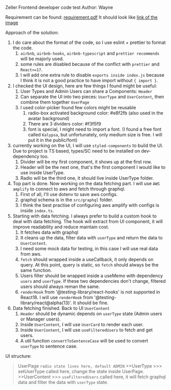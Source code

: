 Zeller Frontend developer code test
Author: Wayne

Requirement can be found: [requirement.pdf](./assets/Frontend-Coding-Challenge.pdf)
It should look like [link of the image](./assets/zeller-customers-design.png)

Approach of the solution:
1. I do care about the format of the code, so I use eslint + prettier to format the code.
   1. `airbnb`, `airbnb-hooks`, `airbnb-typescript` and `prettier recommends` will be majorly used.
   2. some rules are disabled because of the conflict with `prettier` and `React>=17`.
   3. I will add one extra rule to disable `exports inside index.js` because I think it is not a good practice to have import without `{ import }`.
2. I checked the UI design, here are few things I found might be useful:
   1. User Types and Admin Users can share a Components: `Header`
   2. Can separate the UI into two pieces: `UserType` and `UserContent`, then combine them together `UserPage`
   3. I used color-picker found few colors might be reusable
      1. radio-box activated background color: #e8f2fb (also used in the avatar background)
      2. There are 3 dividers color: #f3f5f9
      3. font is special, I might need to import a font. (I found a free font called `Kalypsa`, but unfortunately, only medium size is free. I will put it in the public/font)
3. currently working on the UI, I will use `styled-components` to build the UI. Due to project is TS based, types/SC need to be installed on dev-dependency too.
   1. Divider will be my first component, it shows up at the first row.
   2. Header will be the next one, that's the first component I would like to use inside UserType.
   3. Radio will be the third one, it should live inside UserType folder.
4. Top part is done. Now working on the data fetching part. I will use `AWS amplify` to connect to aws and fetch through graphql.
   1. First of all, I'll use dotenv to save aws configs.
   2. graphql schema is in the `src/graphql` folder.
   3. I think the best practise of configuring aws amplify with configs is inside `index.ts`.
5. Starting with data fetching. I always prefer to build a custom hook to deal with data fetching. The hook will extract from UI component, it will improve readability and reduce maintain cost.
   1. It fetches data with graphql
   2. It cleans up the data, filter data with `userType` and return the data to `UserContent`.
   3. I need some mock data for testing, in this case I will use real data from aws.
   4. `fetch` should wrapped inside a useCallback, it only depends on query. At this point, query is static, so `fetch` should always be the same function.
   5. Users filter should be wrapped inside a useMemo with dependency `users` and `userType`. If these two dependencies don't change, filtered users should always reman the same.
   6. `renderHook` from '@testing-library/react-hooks' is not supported in React18. I will use `renderHook` from '@testing-library/react@alpha(13)'. It should be fine.
6. Data fetching finished. Back to UI `UserContent`
   1. `Header` should be dynamic depends on `userType` state (Admin users or Manager users).
   2. Inside `UserContent`, I will use `UserCard` to render each user.
   3. Inside `UserContent`, I will use `useFilteredUsers` to fetch and get users.
   4. A util function `convertToSentenceCase` will be used to convert `userType` to sentence case.





UI structure:
   >UserPage
   >`radio state lives here, default ADMIN`
      >>UserType
      >>> setUserType called here, change the state inside UserPage.
      >>UserContent
      >>> `useFilteredUsers` called here, it will fetch graphql data and filter the data with `userType` state.